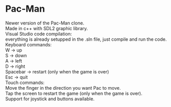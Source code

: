 # Pac-Man
Newer version of the Pac-Man clone.<br />
Made in c++ with SDL2 graphic library.<br />
Visual Studio code compilation:<br />
everything is already setupped in the .sln file, just compile and run the code.<br />
Keyboard commands:<br />
W -> up<br />
S -> down<br />
A -> left<br />
D -> right<br />
Spacebar -> restart (only when the game is over)<br />
Esc -> quit<br />
Touch commands:<br />
Move the finger in the direction you want Pac to move.<br />
Tap the screen to restart the game (only when the game is over).<br />
Support for joystick and buttons available.<br />
